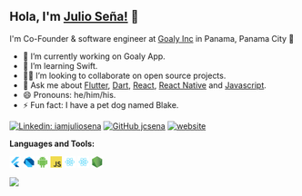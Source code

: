 ## Hola, I'm [Julio Seña!](https://juliosena.com) 👋

I'm Co-Founder & software engineer at [Goaly Inc](https://goalyapps.com) in Panama, Panama City 🌆

- 🔭 I’m currently working on Goaly App.
- 🌱 I’m learning Swift.
- 🧑‍💻 I’m looking to collaborate on open source projects.
- 💬 Ask me about [Flutter](https://flutter.dev), [Dart](https://dart.dev), [React](https://es.reactjs.org), [React Native](https://reactnative.dev) and [Javascript](https://www.javascript.com).
- 😄 Pronouns: he/him/his.
- ⚡ Fun fact: I have a pet dog named Blake.

[![Linkedin: iamjuliosena](https://img.shields.io/badge/-iamjuliosena-blue?style=flat-square&logo=Linkedin&logoColor=white&link=https://www.linkedin.com/in/iamjuliosena/)](https://www.linkedin.com/in/iamjuliosena/)
[![GitHub jcsena](https://img.shields.io/github/followers/jcsena?label=follow&style=social)](https://github.com/jcsena)
[![website](https://img.shields.io/badge/PortfolioWebsite-juliosena.com-2648ff?style=flat-square&logo=google-chrome)](https://juliosena.com/)


**Languages and Tools:**  

<code><img height="20" src="https://raw.githubusercontent.com/github/explore/80688e429a7d4ef2fca1e82350fe8e3517d3494d/topics/flutter/flutter.png"></code>
<code><img height="20" src="https://raw.githubusercontent.com/github/explore/80688e429a7d4ef2fca1e82350fe8e3517d3494d/topics/dart/dart.png"></code>
<code><img height="20" src="https://raw.githubusercontent.com/github/explore/80688e429a7d4ef2fca1e82350fe8e3517d3494d/topics/android/android.png"></code>
<code><img height="20" src="https://raw.githubusercontent.com/github/explore/80688e429a7d4ef2fca1e82350fe8e3517d3494d/topics/javascript/javascript.png"></code>
<code><img height="20" src="https://raw.githubusercontent.com/github/explore/80688e429a7d4ef2fca1e82350fe8e3517d3494d/topics/react/react.png"></code>
<code><img height="20" src="https://raw.githubusercontent.com/github/explore/80688e429a7d4ef2fca1e82350fe8e3517d3494d/topics/react-native/react-native.png"></code>
<code><img height="20" src="https://raw.githubusercontent.com/github/explore/80688e429a7d4ef2fca1e82350fe8e3517d3494d/topics/nodejs/nodejs.png"></code>    




<img src="https://github-readme-stats.vercel.app/api?username=jcsena&&show_icons=true&title_color=ffffff&icon_color=bb2acf&text_color=daf7dc&bg_color=151515" />

<!--
**jcsena/jcsena** is a ✨ _special_ ✨ repository because its `README.md` (this file) appears on your GitHub profile.

Here are some ideas to get you started:

- 🔭 I’m currently working on ...
- 🌱 I’m currently learning ...
- 👯 I’m looking to collaborate on ...
- 🤔 I’m looking for help with ...
- 💬 Ask me about ...
- 📫 How to reach me: ...
- 😄 Pronouns: ...
- ⚡ Fun fact: ...
-->
